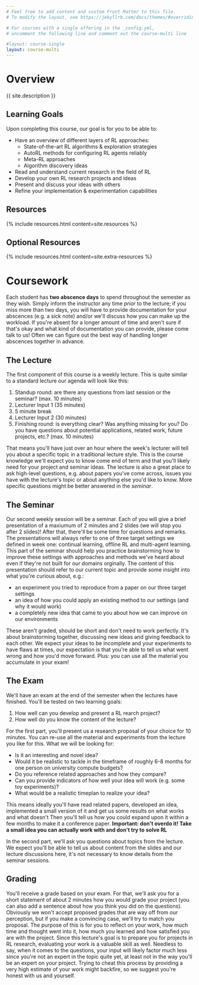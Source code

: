 ```yaml
---
# Feel free to add content and custom Front Matter to this file.
# To modify the layout, see https://jekyllrb.com/docs/themes/#overriding-theme-defaults

# For courses with a single offering in the _config.yml,
# uncomment the following line and comment out the course-multi line

#layout: course-single
layout: course-multi
---
```


# <a name="description">Overview</a>

{{ site.description }}

## <a name="goals">Learning Goals</a>

Upon completing this course, our goal is for you to be able to:

* Have an overview of different layers of RL approaches:
  * State-of-the-art RL algorithms & exploration strategies
  * AutoRL methods for configuring RL agents reliably
  * Meta-RL approaches 
  * Algorithm discovery ideas
* Read and understand current research in the field of RL
* Develop your own RL research projects and ideas
* Present and discuss your ideas with others
* Refine your implementation & experimentation capabilities

## <a name="resources">Resources</a>

{% include resources.html content=site.resources %}

## <a name="additional-resources">Optional Resources</a>

{% include resources.html content=site.extra-resources %}

# Coursework

Each student has **two abscence days** to spend throughout the semester as they wish.
Simply inform the instructor any time *prior* to the lecture; if you miss more than two days, 
you will have to provide documentation for your abscences (e.g. a sick note) and/or we'll discuss how you can make up the workload.
If you're absent for a longer amount of time and aren't sure if that's okay and what kind of documentation you can provide, 
please come talk to us! Often we can figure out the best way of handling longer abscences together in advance. 

## <a name="labs">The Lecture</a>

The first component of this course is a weekly lecture. 
This is quite similar to a standard lecture our agenda will look like this:

1. Standup round: are there any questions from last session or the seminar? (max. 10 minutes)
2. Lecturer Input 1 (35 minutes)
3. 5 minute break 
4. Lecturer Input 2 (30 minutes)
5. Finishing round: is everything clear? Was anything missing for you? Do you have questions about potential applications, related work, future projects, etc.? (max. 10 minutes)

That means you'll have just over an hour where the week's lecturer will tell you about a specific topic in a traditional lecture style.
This is the course knowledge we'll expect you to know come end of term and that you'll likely need for your project and seminar ideas. 
The lecture is also a great place to ask high-level questions, e.g. about papers you've come across, issues you have with the lecture's topic or about anything else you'd like to know.
More specific questions might be better answered in the *seminar*.

## <a name="projects">The Seminar</a>

Our second weekly session will be a seminar.
Each of you will give a brief presentation of a maxiumum of 2 minutes and 2 slides (we will stop you after 2 slides)! 
After that, there'll be some time for questions and remarks.
The presentations will always refer to one of three target settings we defined in week one: continual learning, offline RL and multi-agent learning.
This part of the seminar should help you practice brainstorming how to improve these settings with approaches and methods we've heard about even if they're not built for our domains orginally.
The content of this presentation should refer to our current topic and provide some insight into what you're curious about, e.g.:

* an experiment you tried to reproduce from a paper on our three target settings
* an idea of how you could apply an existing method to our settings (and why it would work)
* a completely new idea that came to you about how we can improve on our environments

These aren't graded, should be short and don't need to work perfectly. 
It's about brainstorming together, discussing new ideas and giving feedback to each other.
We expect your ideas to be incomplete and your experiments to have flaws at times, our expectation is that you're able to tell us what went wrong and how you'd move forward.
Plus: you can use all the material you accumulate in your exam!

## <a name="exams">The Exam</a>

We'll have an exam at the end of the semester when the lectures have finished. 
You'll be tested on two learning goals:

1. How well can you develop and present a RL rearch project?
2. How well do you know the content of the lecture?

For the first part, you'll present us a research proposal of your choice for 10 minutes. 
You can re-use all the material and experiments from the lecture you like for this.
What we will be looking for:

- Is it an interesting and novel idea?
- Would it be realistic to tackle in the timeframe of roughly 6-8 months for one person on university compute budgets?
- Do you reference related approaches and how they compare?
- Can you provide indicators of how well your idea will work (e.g. some toy experiments)?
- What would be a realistic timeplan to realize your idea?

This means ideally you'll have read related papers, developed an idea, implemented a small version of it and get us some results on what works and what doesn't
Then you'll tell us how you could expand upon it within a few months to make it a conference paper.
**Important: don't overdo it! Take a small idea you can actually work with and don't try to solve RL**

In the second part, we'll ask you questions about topics from the lecture. 
We expect you'll be able to tell us about content from the slides and our lecture discussions here, it's not necessary to know details from the seminar sessions.

## <a name="scale">Grading</a>

You'll receive a grade based on your exam. 
For that, we'll ask you for a short statement of about 2 minutes how you would grade your project (you can also add a sentence about how you think you did on the questions).
Obviously we won't accept proposed grades that are way off from our perception, but if you make a convincing case, we'll try to match you proposal.
The purpose of this is for you to reflect on your work, how much time and thought went into it, how much you learned and how satisfied you are with the project.
Since this lecture's goal is to prepare you for projects in RL research, evaluating your work is a valuable skill as well.
Needless to say, when it comes to the questions, your input will likely factor much less since you're not an expert in the topic quite yet, at least not in the way you'll be an expert on your project.
Trying to cheat this process by providing a very high estimate of your work might backfire, so we suggest you're honest with us and yourself.

